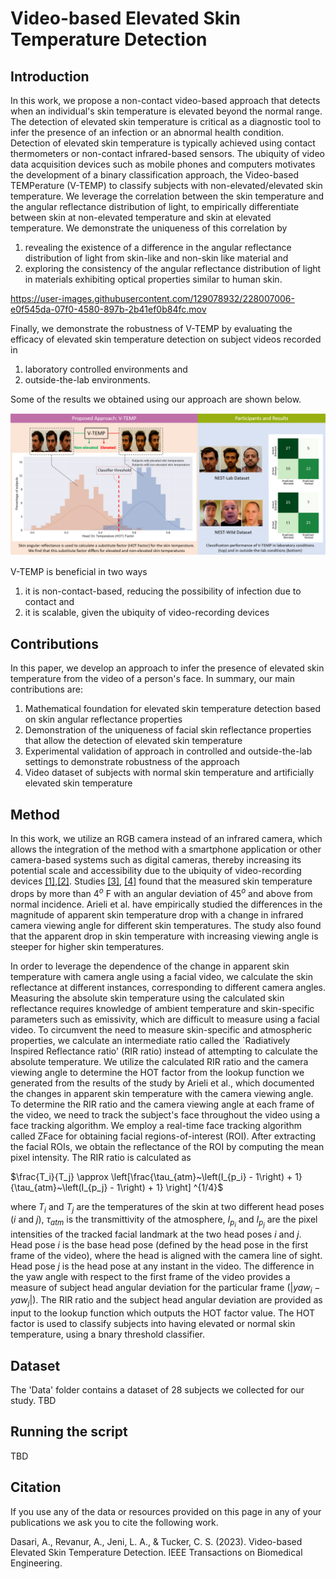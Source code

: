 # Video-based Elevated Skin Temperature Detection

## Introduction
In this work, we propose a non-contact video-based approach that detects when an individual's skin temperature is elevated beyond the normal range. The detection of elevated skin temperature is critical as a diagnostic tool to infer the presence of an infection or an abnormal health condition. Detection of elevated skin temperature is typically achieved using contact thermometers or non-contact infrared-based sensors. The ubiquity of video data acquisition devices such as mobile phones and computers motivates the development of a binary classification approach, the Video-based TEMPerature (V-TEMP) to classify subjects with non-elevated/elevated skin temperature. We leverage the correlation between the skin temperature and the angular reflectance distribution of light, to empirically differentiate between skin at non-elevated temperature and skin at elevated temperature. We demonstrate the uniqueness of this correlation by 

1) revealing the existence of a difference in the angular reflectance distribution of light from skin-like and non-skin like material and 
2) exploring the consistency of the angular reflectance distribution of light in materials exhibiting optical properties similar to human skin. 


https://user-images.githubusercontent.com/129078932/228007006-e0f545da-07f0-4580-897b-2b41ef0b84fc.mov



Finally, we demonstrate the robustness of V-TEMP by evaluating the efficacy of elevated skin temperature detection on subject videos recorded in 
1) laboratory controlled environments and 
2) outside-the-lab environments. 

Some of the results we obtained using our approach are shown below. 

![](https://github.com/CMU-Humanoids/skin-temp/blob/main/Graphical_Abstract.tif)

V-TEMP is beneficial in two ways

1) it is non-contact-based, reducing the possibility of infection due to contact and 
2) it is scalable, given the ubiquity of video-recording devices

## Contributions

In this paper, we develop an approach to infer the presence of elevated skin temperature from the video of a person's face. In summary, our main contributions are:

1) Mathematical foundation for elevated skin temperature detection based on skin angular reflectance properties
2) Demonstration of the uniqueness of facial skin reflectance properties that allow the detection of elevated skin temperature
3) Experimental validation of approach in controlled and outside-the-lab settings to demonstrate robustness of the approach
4) Video dataset of subjects with normal skin temperature and artificially elevated skin temperature 

## Method
In this work, we utilize an RGB camera instead of an infrared camera, which allows the integration of the method with a smartphone application or other camera-based systems such as digital cameras, thereby increasing its potential scale and accessibility due to the ubiquity of video-recording devices [[1]](http://openaccess.thecvf.com/content/ICCV2021W/V4V/html/Revanur_The_First_Vision_for_Vitals_V4V_Challenge_for_Non-Contact_Video-Based_ICCVW_2021_paper.html),[[2]](https://link.springer.com/chapter/10.1007/978-3-031-14771-5_22). Studies [[3]](https://www.sciencedirect.com/science/article/pii/S1350449515000523), [[4]](https://asmedigitalcollection.asme.org/IMECE/proceedings-abstract/IMECE2012/127/260549) found that the measured skin temperature drops by more than $4^o$ F with an angular deviation of $45^o$ and above from normal incidence. Arieli et al. have empirically studied the differences in the magnitude of apparent skin temperature drop with a change in infrared camera viewing angle for different skin temperatures. The study also found that the apparent drop in skin temperature with increasing viewing angle is steeper for higher skin temperatures. 

In order to leverage the dependence of the change in apparent skin temperature with camera angle using a facial video, we calculate the skin reflectance at different instances, corresponding to different camera angles. Measuring the absolute skin temperature using the calculated skin reflectance requires knowledge of ambient temperature and skin-specific parameters such as emissivity, which are difficult to measure using a facial video. To circumvent the need to measure skin-specific and atmospheric properties, we calculate an intermediate ratio called the `Radiatively Inspired Reflectance ratio' (RIR ratio) instead of attempting to calculate the absolute temperature. We utilize the calculated RIR ratio and the camera viewing angle to determine the HOT factor from the lookup function we generated from the results of the study by Arieli et al., which documented the changes in apparent skin temperature with the camera viewing angle. To determine the RIR ratio and the camera viewing angle at each frame of the video, we need to track the subject's face throughout the video using a face tracking algorithm. We employ a real-time face tracking algorithm called ZFace for obtaining facial regions-of-interest (ROI). After extracting the facial ROIs, we obtain the reflectance of the ROI by computing the mean pixel intensity. The RIR ratio is calculated as

$\frac{T_i}{T_j} \approx \left[\frac{\tau_{atm}~\left(I_{p_i} - 1\right) + 1}{\tau_{atm}~\left(I_{p_j} - 1\right) + 1} \right] ^{1/4}$

where $T_i$ and $T_j$ are the temperatures of the skin at two different head poses ($i$ and $j$), $\tau_{atm}$ is the transmittivity of the atmosphere, $I_{p_i}$ and $I_{p_j}$ are the pixel intensities of the tracked facial landmark at the two head poses $i$ and $j$. Head pose $i$ is the base head pose (defined by the head pose in the first frame of the video), where the head is aligned with the camera line of sight. Head pose $j$ is the head pose at any instant in the video. The difference in the yaw angle with respect to the first frame of the video provides a measure of subject head angular deviation for the particular frame ($|yaw_i - yaw_j|$). The RIR ratio and the subject head angular deviation are provided as input to the lookup function which outputs the HOT factor value. The HOT factor is used to classify subjects into having elevated or normal skin temperature, using a bnary threshold classifier. 


## Dataset

The 'Data' folder contains a dataset of 28 subjects we collected for our study. 
TBD

## Running the script

TBD

## Citation

If you use any of the data or resources provided on this page in any of your publications we ask you to cite the following work.

Dasari, A., Revanur, A., Jeni, L. A., & Tucker, C. S. (2023). Video-based Elevated Skin Temperature Detection. IEEE Transactions on Biomedical Engineering.

